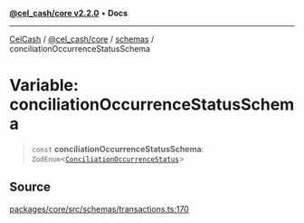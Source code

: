 [**@cel_cash/core v2.2.0**](../../README.md) • **Docs**

***

[CelCash](../../../../packages.md) / [@cel\_cash/core](../../README.md) / [schemas](../README.md) / conciliationOccurrenceStatusSchema

# Variable: conciliationOccurrenceStatusSchema

> `const` **conciliationOccurrenceStatusSchema**: `ZodEnum`\<[`ConciliationOccurrenceStatus`](../../types/type-aliases/ConciliationOccurrenceStatus.md)\>

## Source

[packages/core/src/schemas/transactions.ts:170](https://github.com/Pyxlab/celcash/blob/b57c7034bd65dcd5b083f272f9cfe6cc4ff73f7b/packages/core/src/schemas/transactions.ts#L170)
